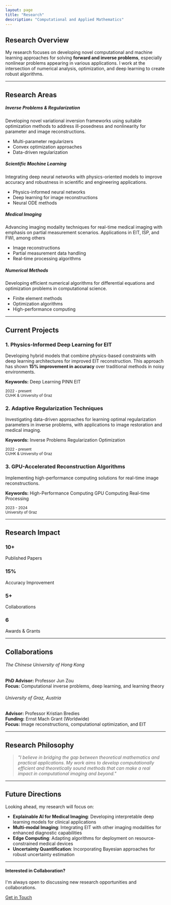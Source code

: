 ```yaml
---
layout: page
title: "Research"
description: "Computational and Applied Mathematics"
---
```


## Research Overview

My research focuses on developing novel computational and machine learning approaches for solving **forward and inverse problems**, especially nonlinear problems appearing in various applications. I work at the intersection of numerical analysis, optimization, and deep learning to create robust algorithms.

---

## Research Areas

<div class="row">
    <div class="col-md-6 mb-4">
        <div class="card h-100">
            <div class="card-header bg-primary text-white">
                <h5 class="mb-0"><i class="fas fa-brain"></i> Inverse Problems & Regularization</h5>
            </div>
            <div class="card-body">
                <p>Developing novel variational inversion frameworks using suitable optimization methods to address ill-posedness and nonlinearity for parameter and image reconstructions.</p>
                <ul class="list-unstyled">
                    <li><i class="fas fa-chevron-right text-primary me-2"></i>Multi-parameter regularizers</li>
                    <li><i class="fas fa-chevron-right text-primary me-2"></i>Convex optimization approaches</li>
                    <li><i class="fas fa-chevron-right text-primary me-2"></i>Data-driven regularization</li>
                </ul>
            </div>
        </div>
    </div>
    <div class="col-md-6 mb-4">
        <div class="card h-100">
            <div class="card-header bg-success text-white">
                <h5 class="mb-0"><i class="fas fa-robot"></i> Scientific Machine Learning</h5>
            </div>
            <div class="card-body">
                <p>Integrating deep neural networks with physics-oriented models to improve accuracy and robustness in scientific and engineering applications.</p>
                <ul class="list-unstyled">
                    <li><i class="fas fa-chevron-right text-success me-2"></i>Physics-informed neural networks</li>
                    <li><i class="fas fa-chevron-right text-success me-2"></i>Deep learning for image reconstructions</li>
                    <li><i class="fas fa-chevron-right text-success me-2"></i>Neural ODE methods</li>
                </ul>
            </div>
        </div>
    </div>
    <div class="col-md-6 mb-4">
        <div class="card h-100">
            <div class="card-header bg-info text-white">
                <h5 class="mb-0"><i class="fas fa-heartbeat"></i> Medical Imaging</h5>
            </div>
            <div class="card-body">
                <p>Advancing imaging modality techniques for real-time medical imaging with emphasis on partial measurement scenarios. Applications in EIT, ISP, and FWI, among others</p>
                <ul class="list-unstyled">
                    <li><i class="fas fa-chevron-right text-info me-2"></i>Image reconstructions</li>
                    <li><i class="fas fa-chevron-right text-info me-2"></i>Partial measurement data handling</li>
                    <li><i class="fas fa-chevron-right text-info me-2"></i>Real-time processing algorithms</li>
                </ul>
            </div>
        </div>
    </div>
    <div class="col-md-6 mb-4">
        <div class="card h-100">
            <div class="card-header bg-warning text-dark">
                <h5 class="mb-0"><i class="fas fa-calculator"></i> Numerical Methods</h5>
            </div>
            <div class="card-body">
                <p>Developing efficient numerical algorithms for differential equations and optimization problems in computational science.</p>
                <ul class="list-unstyled">
                    <li><i class="fas fa-chevron-right text-warning me-2"></i>Finite element methods</li>
                    <li><i class="fas fa-chevron-right text-warning me-2"></i>Optimization algorithms</li>
                    <li><i class="fas fa-chevron-right text-warning me-2"></i>High-performance computing</li>
                </ul>
            </div>
        </div>
    </div>
</div>

---

## Current Projects

### 1. Physics-Informed Deep Learning for EIT
<div class="card mb-4">
    <div class="card-body">
        <div class="row">
            <div class="col-md-8">
                <p class="card-text">
                    Developing hybrid models that combine physics-based constraints with deep learning architectures 
                    for improved EIT reconstruction. This approach has shown <strong>15% improvement in accuracy</strong> 
                    over traditional methods in noisy environments.
                </p>
                <p><strong>Keywords:</strong> 
                    <span class="badge bg-light text-dark me-1">Deep Learning</span>
                    <span class="badge bg-light text-dark me-1">PINN</span>
                    <span class="badge bg-light text-dark me-1">EIT</span>
                </p>
            </div>
            <div class="col-md-4">
                <div class="text-muted">
                    <small><i class="fas fa-calendar"></i> 2022 - present</small><br>
                    <small><i class="fas fa-map-marker-alt"></i> CUHK & University of Graz</small>
                </div>
            </div>
        </div>
    </div>
</div>

### 2. Adaptive Regularization Techniques
<div class="card mb-4">
    <div class="card-body">
        <div class="row">
            <div class="col-md-8">
                <p class="card-text">
                    Investigating data-driven approaches for learning optimal regularization parameters in 
                    inverse problems, with applications to image restoration and medical imaging.
                </p>
                <p><strong>Keywords:</strong> 
                    <span class="badge bg-light text-dark me-1">Inverse Problems</span>
                    <span class="badge bg-light text-dark me-1">Regularization</span>
                    <span class="badge bg-light text-dark me-1">Optimization</span>
                </p>
            </div>
            <div class="col-md-4">
                <div class="text-muted">
                    <small><i class="fas fa-calendar"></i> 2022 - present</small><br>
                    <small><i class="fas fa-map-marker-alt"></i> CUHK &  University of Graz</small>
                </div>
            </div>
        </div>
    </div>
</div>

### 3. GPU-Accelerated Reconstruction Algorithms
<div class="card mb-4">
    <div class="card-body">
        <div class="row">
            <div class="col-md-8">
                <p class="card-text">
                    Implementing high-performance computing solutions for real-time image reconstructions.
                </p>
                <p><strong>Keywords:</strong> 
                    <span class="badge bg-light text-dark me-1">High-Performance Computing</span>
                    <span class="badge bg-light text-dark me-1">GPU Computing</span>
                    <span class="badge bg-light text-dark me-1">Real-time Processing</span>
                </p>
            </div>
            <div class="col-md-4">
                <div class="text-muted">
                    <small><i class="fas fa-calendar"></i> 2023 - 2024</small><br>
                    <small><i class="fas fa-map-marker-alt"></i> University of Graz</small>
                </div>
            </div>
        </div>
    </div>
</div>

---

## Research Impact

<div class="row text-center mb-5">
    <div class="col-md-3 mb-3">
        <div class="card">
            <div class="card-body">
                <h3 class="text-primary">10+</h3>
                <p class="text-muted mb-0">Published Papers</p>
            </div>
        </div>
    </div>
    <div class="col-md-3 mb-3">
        <div class="card">
            <div class="card-body">
                <h3 class="text-success">15%</h3>
                <p class="text-muted mb-0">Accuracy Improvement</p>
            </div>
        </div>
    </div>
    <div class="col-md-3 mb-3">
        <div class="card">
            <div class="card-body">
                <h3 class="text-info">5+</h3>
                <p class="text-muted mb-0">Collaborations</p>
            </div>
        </div>
    </div>
    <div class="col-md-3 mb-3">
        <div class="card">
            <div class="card-body">
                <h3 class="text-warning">6</h3>
                <p class="text-muted mb-0">Awards & Grants</p>
            </div>
        </div>
    </div>
</div>

---

## Collaborations

<div class="row">
    <div class="col-md-6 mb-3">
        <div class="card">
            <div class="card-body">
                <h6 class="card-title"><i class="fas fa-university text-primary"></i> The Chinese University of Hong Kong</h6>
                <p class="card-text text-muted">
                    <strong>PhD Advisor:</strong> Professor Jun Zou<br>
                    <strong>Focus:</strong> Computational inverse problems, deep learning, and learning theory
                </p>
            </div>
        </div>
    </div>
    <div class="col-md-6 mb-3">
        <div class="card">
            <div class="card-body">
                <h6 class="card-title"><i class="fas fa-university text-success"></i> University of Graz, Austria</h6>
                <p class="card-text text-muted">
                    <strong>Advisor:</strong> Professor Kristian Bredies<br>
                    <strong>Funding:</strong> Ernst Mach Grant (Worldwide)<br>
                    <strong>Focus:</strong> Image reconstructions, computational optimization, and EIT
                </p>
            </div>
        </div>
    </div>
</div>

---

## Research Philosophy

> *"I believe in bridging the gap between theoretical mathematics and practical applications. My work aims to develop computationally efficient and theoretically sound methods that can make a real impact in computational imaging and beyond."*

---

## Future Directions

Looking ahead, my research will focus on:

- **Explainable AI for Medical Imaging**: Developing interpretable deep learning models for clinical applications
- **Multi-modal Imaging**: Integrating EIT with other imaging modalities for enhanced diagnostic capabilities  
- **Edge Computing**: Adapting algorithms for deployment on resource-constrained medical devices
- **Uncertainty Quantification**: Incorporating Bayesian approaches for robust uncertainty estimation

---

<div class="text-center mt-5">
    <h4>Interested in Collaboration?</h4>
    <p class="lead">I'm always open to discussing new research opportunities and collaborations.</p>
    <a href="mailto:abdgafartunde@yahoo.com" class="btn btn-primary">
        <i class="fas fa-envelope"></i> Get in Touch
    </a>
</div>
